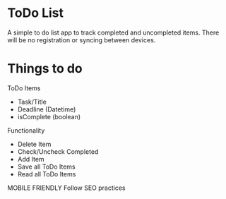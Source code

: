# ToDo List 
A simple to do list app to track completed and uncompleted items. There will be no registration or syncing between devices.

# Things to do

ToDo Items
- Task/Title 
- Deadline (Datetime)
- isComplete (boolean)

Functionality
- Delete Item
- Check/Uncheck Completed
- Add Item
- Save all ToDo Items
- Read all ToDo Items

MOBILE FRIENDLY
Follow SEO practices